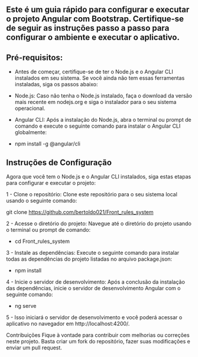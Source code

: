 ## Este é um guia rápido para configurar e executar o projeto Angular com Bootstrap. Certifique-se de seguir as instruções passo a passo para configurar o ambiente e executar o aplicativo.

## Pré-requisitos:
  
- Antes de começar, certifique-se de ter o Node.js e o Angular CLI instalados em seu sistema. Se você ainda não tem essas ferramentas instaladas, siga os passos abaixo:

- Node.js: Caso não tenha o Node.js instalado, faça o download da versão mais recente em nodejs.org e siga o instalador para o seu sistema operacional.

- Angular CLI: Após a instalação do Node.js, abra o terminal ou prompt de comando e execute o seguinte comando para instalar o Angular CLI globalmente:

- npm install -g @angular/cli

## Instruções de Configuração

Agora que você tem o Node.js e o Angular CLI instalados, siga estas etapas para configurar e executar o projeto:

1 - Clone o repositório: Clone este repositório para o seu sistema local usando o seguinte comando:

git clone https://github.com/bertoldo021/Front_rules_system

2 - Acesse o diretório do projeto: Navegue até o diretório do projeto usando o terminal ou prompt de comando:

- cd Front_rules_system

3 - Instale as dependências: Execute o seguinte comando para instalar todas as dependências do projeto listadas no arquivo package.json:

- npm install

4 - Inicie o servidor de desenvolvimento: Após a conclusão da instalação das dependências, inicie o servidor de desenvolvimento Angular com o seguinte comando:

- ng serve

5 - Isso iniciará o servidor de desenvolvimento e você poderá acessar o aplicativo no navegador em http://localhost:4200/.

Contribuições
Fique à vontade para contribuir com melhorias ou correções neste projeto. Basta criar um fork do repositório, fazer suas modificações e enviar um pull request.

